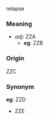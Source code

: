 relapse
### Meaning
+ _adj_: ZZA
    + __eg__: ZZB

### Origin

ZZC

### Synonym

__eg__: ZZD

+ ZZE


